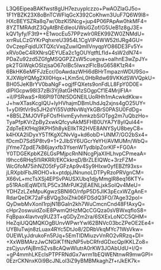 L3Q6EipeaBAKfwst8gUH7ezuyplczzo+PwAOZlaGJ5o=
1F1YBZK23X8oBnTCWFlqGcX392CoKhwn3UuF7Q6W9l8=
HXcBEYSZRa8q7w/0bzKI5Ncg+jup4P06PApAw0hkMF4=
8YZTMRAdtZ3QyAtBhEdleoUWsiGZof/G5UeB1z8gJ3E=
kQV1yfy/F3t9++E1wocEu57PPzwIr0REK99ZW0ZNMdU=
xrrRuLCzGYKrPqhxreU3954L1CgVIP4WW52tIJRg4GU=
0vCzepFqidUXTQXcVxqZuwIQmllVnyqpYO86DE3Fv5Y=
xRVo0eC4RXNrsQEYUEa2c1gOUYqtftLfId+4sW2dN74=
PDaZu92zd5ZGfgMSQGPZZsW5cuegva+oaIhnE3wZpJY=
pk2TGiWqkOSIzjsaO67oIBc5IwxzlFlcBsG658K1zR4=
6BkHK6eMFFJzEcr/0oAwdazWHi6dBHrTmpaznWDU9So=
XJXWpYQMg2XIl0Hqx+LKm5nL0HbRdw69VKKdSWVQpkU=
BH05JeKBrYV0baNgF+ogjfFQXets9onFdLL8FpY0D0E=
dIPlGcpw98l37zBi3Yj9atGHN1zSOgpCf1E4MrjlFIA=
+iI/PSRwaS+RI6Pl9T0Nt5DGNEILUoRHh1mAcwkdKkw=
J+hwXTasKcgIQU+lyHVhajmDBmUhdJq2xjns4gO25UY=
1+yDI9tVr9s5JH2dYi55VdtNvWqYkGBrS0PASU0FdDg=
+8B5LZMJOVFpFOsfHivmEyvhmkzbSiOTpg2m7uQbzHo=
TyaPfpKVrZpBy2xwkQfcyvAkM5FHB0UYA7Y8yIQul44=
ZdpTeEKfHqj9KPH5h8ykEIIkTR2HVE8ANYSyU8beyC8=
k4HXA2liDyxY5TfKgXCNvVg+kd6obD+UNM7/GO2bSx4=
fDcmD7Sd5P8tv9+1+2JIbSY6UGcrYeYH/AVMUMn/WbQ=
jIYme7ZpdE7kB6jayxfb3YsenWTydbIpZorKIF+FG0A=
Y0TDGEKpbKZ6LGsPMjpcRnNINcgPjaXIHLhvpCPmeaA=
I9hcc6RHq5l1iRKRR/EKCkkrqD/BrZLElQWc+3rzFZM=
WcGfoM75ihNZO5tFyGFzAp9v4Sy9HIxw0yfEBZf93xs=
jLRXpblFbJROHO+k+ptdpjJNnunoLDTPyRzoPRVgnCM=
X66vL+mcTsXSj4EPSvPAUSXUbq1djyMmgIR8eq16KTY=
p51RAolEqWDI1LP5Cx3MrPJK2jEAENLjxkSoIQv4MeU=
YDHZzLZeMpuKgwzSBNl6O/nfpP5D5JIK3pEcxWZgAnE=
RdarQeDK72aFsBVQg3oiZhk06FDSdQ3FO/7Age32poI=
QyDwbMvXonI1rpjN1BGaIn2kh7WuCmcnCnd48FfAxyQ=
cHpr2oswuidZoiE8PwmQtHzMQcCGQza0sVBWxqfloS8=
FqBpax4Iavtvq9UZ3T+qGDyZm2ra/6SXExLoNCC5QHM=
HeZqiUQQMQKOgBUnvWPwrYwI62BNVc03bcZPeOE2Ee4=
UYBluTwjn8zLuax4RYc5DtJo8/2DRbVkqMYc71WsVkw=
0UEWLyJdrukoFn5PJq+5EmTIDMiuzvVnRO2vRRzq+DI=
+XxWBMArzJwCNGiKTfNzNP5vbCRfrdGDxcQpIKKLZo8=
zsCjyuvfAjBmSZvs8cAQwWlutrA0rKW3JOAbUdU+I/Q=
+gP4mmhLKEcIsPTPFRNdGx7wrm1bEQWENtnwR9mwGPI=
0EzrCKNnxK0i9BcJNLol3iZ9yBMBMkaghZf+rJkEK7k=
